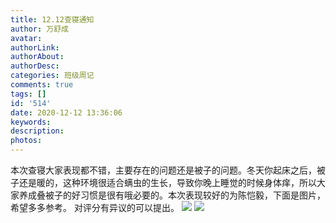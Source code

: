 ```yaml
---
title: 12.12查寝通知
author: 万舒成
avatar: 
authorLink: 
authorAbout: 
authorDesc: 
categories: 班级周记
comments: true
tags: []
id: '514'
date: 2020-12-12 13:36:06
keywords:
description:
photos:
---
```


本次查寝大家表现都不错，主要存在的问题还是被子的问题。冬天你起床之后，被子还是暖的，这种环境很适合螨虫的生长，导致你晚上睡觉的时候身体痒，所以大家养成叠被子的好习惯是很有哦必要的。本次表现较好的为陈恺毅，下面是图片，希望多多参考。 对评分有异议的可以提出。 ![](http://www.aiupc.xyz/wp-content/uploads/2020/12/QQ图片20201212133308.png) ![](http://www.aiupc.xyz/wp-content/uploads/2020/12/QQ图片20201212131911.jpg)